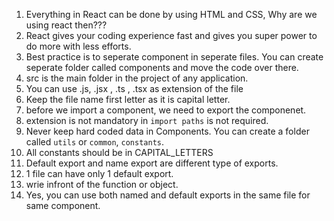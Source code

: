 1. Everything in React can be done by using HTML and CSS, Why are we using react then???
2. React gives your coding experience fast and gives you super power to do more with less efforts.
3. Best practice is to seperate component in seperate files. You can create seperate folder called components and move the code over there.
5. src is the main folder in the project of any application.
6. You can use .js, .jsx , .ts , .tsx as extension of the file
7. Keep the file name first letter as it is capital letter.
8. before we import a component, we need to export the componenet.
9. extension is not mandatory in `import paths` is not required.
10. Never keep hard coded data in Components. You can create a folder called `utils` or `common`, `constants`.
11. All constants should be in CAPITAL_LETTERS
12. Default export and name export are different type of exports.
13. 1 file can have only 1 default export.
14. wrie infront of the function or object.
15. Yes, you can use both named and default exports in the same file for same component.

